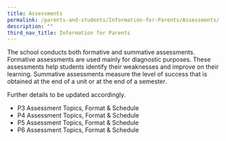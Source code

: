 ```yaml
---
title: Assessments
permalink: /parents-and-students/Information-for-Parents/Assessments/
description: ""
third_nav_title: Information for Parents
---
```

The school conducts both formative and summative assessments. Formative assessments are used mainly for diagnostic purposes. These assessments help students identify their weaknesses and improve on their learning. Summative assessments measure the level of success that is obtained at the end of a unit or at the end of a semester.



Further details to be updated accordingly.
*   P3 Assessment Topics, Format & Schedule
*   P4 Assessment Topics, Format & Schedule
*   P5 Assessment Topics, Format & Schedule
*   P6 Assessment Topics, Format & Schedule